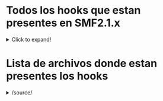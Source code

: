 # Todos los hooks que estan presentes en SMF2.1.x 
<details>
  <summary>Click to expand!</summary>
  
  ## Heading
  1. A numbered
  2. list
     1. With some
     1. Sub bullets
</details>

# Lista de archivos donde estan presentes los hooks
<details>
  <summary>/source/</summary>
  ## Heading
      0. Admin.php
      1. Attachments.php
      1. BoardIndex.php
      1. Calendar.php
      1. Display.php
      1. Display.php~
      1. Errors.php
      1. Groups.php
      1. Help.php
      1. Likes.php
      1. Load.php
      1. Logging.php
      1. LogInOut.php
      1. ManageAttachments.php
      1. ManageBans.php
      1. ManageBoards.php
      1. ManageCalendar.php
      1. ManageLanguages.php
      1. ManageMail.php
      1. ManageMaintenance.php
      1. ManageMembergroups.php
      1. ManageMembers.php
      1. ManageNews.php
      1. ManagePaid.php
      1. ManagePermissions.php
      1. ManagePosts.php
      1. ManageRegistration.php
      1. ManageScheduledTasks.php
      1. ManageSearch.php
      1. ManageSearchEngines.php
      1. ManageServer.php
      1. ManageSettings.php
      1. ManageSmileys.php
      1. Memberlist.php
      1. Mentions.php
      1. MessageIndex.php
      1. ModerationCenter.php
      1. Modlog.php
      1. MoveTopic.php
      1. News.php
      1. PackageGet.php
      1. Packages.php
      1. PersonalMessage.php
      1. Poll.php
      1. Post.php
      1. PostModeration.php
      1. Profile.php
      1. Profile-Actions.php
      1. Profile-Export.php
      1. Profile-Modify.php
      1. Profile-View.php
      1. Recent.php
      1. Register.php
      1. Reminder.php
      1. RemoveTopic.php
      1. ReportedContent.php
      1. Reports.php
      1. ScheduledTasks.php
      1. Search.php
      1. Security.php
      1. Session.php
      1. ShowAttachments.php
      1. SplitTopics.php
      1. Stats.php
      1. Subs.php
      1. Subs-Admin.php
      1. Subs-Attachments.php
      1. Subs-Auth.php
      1. Subs-BoardIndex.php
      1. Subs-Boards.php
      1. Subs-Calendar.php
      1. Subs-Categories.php
      1. Subs-Editor.php
      1. Subs-List.php
      1. Subs-Membergroups.php
      1. Subs-Members.php
      1. Subs-MembersOnline.php
      1. Subs-Menu.php
      1. Subs-Post.php
      1. Subs-Themes.php
      1. Subs-Timezones.php
      1. Themes.php
      1. ViewQuery.php
      1. Who.php
      1. Xml.php 
      1. tasks\Likes-Notify.php
</details>
